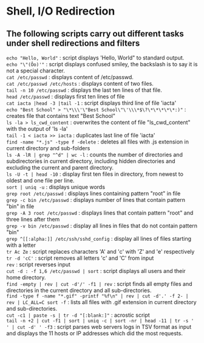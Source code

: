 # Shell, I/O Redirection

## The following scripts carry out different tasks under shell redirections and filters

`echo "Hello, World"` : script displays 'Hello, World" to standard output.<br/>
`echo "\"(Ôo)'"` : script displays confused smiley, the backslash is to say it is not a special character.<br/>
`cat /etc/passwd` : displays content of /etc/passwd.<br/>
`cat /etc/passwd /etc/hosts` : displays content of two files.<br/>
`tail -n 10 /etc/passwd` : displays the last ten lines of that file.<br/>
`head /etc/passwd` : displays first ten lines of file<br/>
`cat iacta |head -3 |tail -1` : script displays third line of file 'iacta'<br/>
`echo "Best School" > "\*\\\'\"Best School\"\'\\\*$\?\*\*\*\*\*:)"` : creates file that contains text "Best School"<br/>
`ls -la > ls_cwd_content` : overwrites the content of file "ls_cwd_content" with the output of 'ls -la'<br/>
`tail -1 < iacta >> iacta` : duplicates last line of file 'iacta'<br/>
`find -name "*.js" -type f -delete` : deletes all files with .js extension in current directory and sub-folders<br/>
`ls -A -lR | grep "^d" | wc -l` : counts the number of directories and subdirectories in current directory, including hidden directories and excluding the current and parent directory.<br/>
`ls -U -t | head -10` : display first ten files in directory, from newest to oldest and one file per line.<br/>
`sort | uniq -u` : displays unique words<br/>
`grep root /etc/passwd` : displays lines containing pattern "root" in file<br/>
`grep -c bin /etc/passwd` : displays number of lines that contain pattern "bin" in file<br/>
`grep -A 3 root /etc/passwd` : displays lines that contain pattern "root" and three lines after them<br/>
`grep -v bin /etc/passwd` : display all lines in files that do not contain pattern "bin"<br/>
`grep ^[[:alpha:]] /etc/ssh/sshd_config` : display all lines of files starting with a letter<br/>
`tr Ac Ze` : script replaces characters 'A' and 'c' with 'Z' and 'e' respectively<br/>
`tr -d 'cC'` : script removes all letters 'c' and 'C' from input<br/>
`rev` : script reverses input<br/>
`cut -d : -f 1,6 /etc/passwd | sort` : script displays all users and their home directory.<br/>
`find -empty | rev | cut -d'/' -f1 | rev` : script finds all empty files and directories in the current directory and all sub-directories.<br/>
`find -type f -name "*.gif" -printf "%f\n" | rev | cut -d'.' -f 2- | rev | LC_ALL=C sort -f` : lists all files with .gif extension in current directory and sub-directories.<br/>
`cut -c1 | paste -s | tr -d "[:blank:]"` : acrostic script<br/>
`tail -n +2 | cut -f1 | sort | uniq -c | sort -nr | head -11 | tr -s ' ' | cut -d' ' -f3` : script parses web servers logs in TSV format as input and displays the 11 hosts or IP addresses which did the most requests.<br/>
